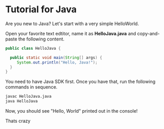 # Tutorial for Java

Are you new to Java? Let's start with a very simple HelloWorld.

Open your favorite text edtitor, name it as **HelloJava.java** and copy-and-paste the following content.

```java
public class HelloJava {

  public static void main(String[] args) {
     System.out.println("Hello, Java!");
  }
}
```

You need to have Java SDK first. Once you have that, run the following commands in sequence.

```bash
javac HelloJava.java
java HelloJava
```

Now, you should see "Hello, World" printed out in the console!

Thats crazy